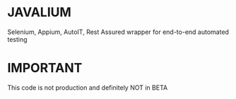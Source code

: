 # JAVALIUM
Selenium, Appium, AutoIT, Rest Assured wrapper for end-to-end automated testing

# IMPORTANT
This code is not production and definitely NOT in BETA
